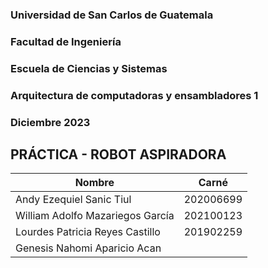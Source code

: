 ### Universidad de San Carlos de Guatemala
### Facultad de Ingeniería
### Escuela de Ciencias y Sistemas
### Arquitectura de computadoras y ensambladores 1
### Diciembre 2023

## PRÁCTICA - ROBOT ASPIRADORA

| Nombre                           | Carné      |
|----------------------------------|------------|
| Andy Ezequiel Sanic Tiul         | 202006699  |
| William Adolfo Mazariegos García | 202100123  |
| Lourdes Patricia Reyes Castillo  | 201902259  |
| Genesis Nahomi Aparicio Acan     |    |
